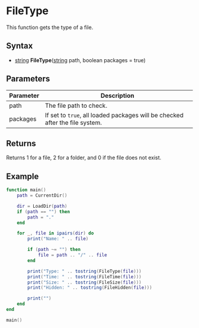 # FileType

This function gets the type of a file.

## Syntax

- [string](https://www.lua.org/manual/5.4/manual.html#6.4.1) **FileType**([string](https://www.lua.org/manual/5.4/manual.html#6.4.1) path, boolean packages = true)

## Parameters

| Parameter | Description |
|---|---|
| path | The file path to check. |
| packages | If set to `true`, all loaded packages will be checked after the file system. |

## Returns

Returns 1 for a file, 2 for a folder, and 0 if the file does not exist.

## Example

```lua
function main()
    path = CurrentDir()

    dir = LoadDir(path)
    if (path == "") then
        path = "."
    end

    for _, file in ipairs(dir) do
        print("Name: " .. file)

        if (path ~= "") then
            file = path .. "/" .. file
        end

        print("Type: " .. tostring(FileType(file)))
        print("Time: " .. tostring(FileTime(file)))
        print("Size: " .. tostring(FileSize(file)))
        print("Hidden: " .. tostring(FileHidden(file)))

        print("")
    end
end

main()
```
